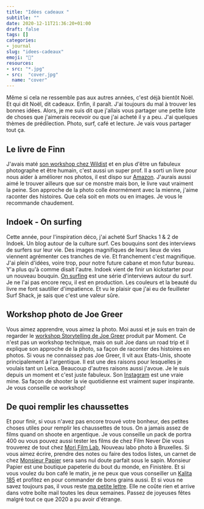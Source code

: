 ```yaml
---
title: "Idées cadeaux "
subtitle: ""
date: 2020-12-11T21:36:20+01:00
draft: false
tags: []
categories:
- journal
slug: "idees-cadeaux"
emoji: "🎁"
resources:
- src: "*.jpg"
- src:  "cover.jpg"
  name: "cover"
---
```



Même si cela ne ressemble pas aux autres années, c'est déjà bientôt Noël. Et qui dit Noël, dit cadeaux. Enfin, il paraît. J'ai toujours du mal à trouver les bonnes idées. Alors, je me suis dit que j'allais vous partager une petite liste de choses que j'aimerais recevoir ou que j'ai acheté il y a peu. J'ai quelques thèmes de prédilection. Photo, surf, café et lecture. Je vais vous partager tout ça. 

## Le livre de Finn

J'avais maté [son workshop chez Wildist](https://www.wildist.co/product/the-ultimate-photo-storytelling-workshop) et en plus d'être un fabuleux photographe et être humain, c'est aussi un super prof. Il a sorti un livre pour nous aider à améliorer nos photos, il est dispo sur [Amazon](https://www.amazon.co.uk/Photography-Storytelling-Workshop-unforgettable-photographs/dp/0711254702/). J'aurais aussi aimé le trouver ailleurs que sur ce monstre mais bon, le livre vaut vraiment la peine.  Son approche de la photo colle énormément avec la mienne, j'aime raconter des histoires. Que cela soit en mots ou en images. Je vous le recommande chaudement.

## Indoek - On surfing

Cette année, pour l'inspiration déco, j'ai acheté Surf Shacks 1 & 2 de Indoek. Un blog autour de la culture surf. Ces bouquins sont des interviews de surfers sur leur vie. Des images magnifiques de leurs lieux de vies viennent agrémenter ces tranches de vie. Et franchement c'est magnifique. J'ai plein d'idées, voire trop, pour notre future cabane et mon futur bureau. Y'a plus qu'à comme disait l'autre. Indoek vient de finir un kickstarter pour un nouveau bouquin. [On surfing](https://indoek.com/product/on-surfing-book/) est une série d'interviews autour du surf. Je ne l'ai pas encore reçu, il est en production. Les couleurs et la beauté du livre  me font sautiller d'impatience. Et vu le plaisir que j'ai eu de feuilleter Surf Shack, je sais que c'est une valeur sûre. 

## Workshop photo de Joe Greer

Vous aimez apprendre, vous aimez la photo. Moi aussi et je suis en train de regarder le [workshop Storytelling de Joe Greer](https://moment.8ocm68.net/rkjWR) produit par Moment. Ce n'est pas un workshop technique, mais on suit Joe dans un road trip et il explique son approche de la photo, sa façon de raconter des histoires en photos. Si vous ne connaissez pas Joe Greer, Il vit aux Etats-Unis, shoote principalement à l'argentique. Il est une des raisons pour lesquelles je voulais tant un Leica. Beaucoup d'autres raisons aussi j'avoue. Je le suis depuis un moment et c'est juste fabuleux. Son [Instagram](https://www.instagram.com/ioegreer/) est une vraie mine.  Sa façon de shooter la vie quotidienne est vraiment super inspirante. Je vous conseille ce workshop!

## De quoi remplir les chaussettes

Et pour finir, si vous n'avez pas encore trouvé votre bonheur, des petites choses utiles pour remplir les chaussettes de tous. On a jamais assez de films quand on shoote en argentique. Je vous conseille un pack de portra 400 ou vous pouvez aussi tester les films de chez Film Never Die vous trouverez de tout chez [Mori Film Lab](https://morifilmlab.com/collections/film), Nouveau labo photo à Bruxelles. Si vous aimez écrire, prendre des notes ou faire des todos listes, un carnet de chez [Monsieur Papier](https://monsieurpapier.fr) sera sans nul doute parfait sous le sapin. Monsieur Papier est une boutique papeterie du bout du monde, en Finistère. Et si vous voulez du bon café le matin, je ne peux que vous conseiller un [Kalita 185](https://kbcoffeeroasters.com/collections/frontpage/products/kalita-wave-185) et profitez en pour commander de bons grains aussi. Et si vous ne savez toujours pas, il vous reste [ma petite lettre](/bonjour). Elle ne coûte rien et arrive dans votre boîte mail toutes les deux semaines.
Passez de joyeuses fêtes malgré tout ce que 2020 a pu avoir d'étrange.
